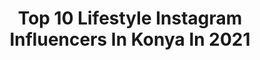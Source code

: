 ---
title: Top 10 Lifestyle Instagram Influencers In Konya In 2021
description: >-
  Find top lifestyle Instagram influencers in Konya in 2021. Most popular hashtags: #turkey #photography #photooftheday #antalya.
platform: Instagram
hits: 12
text_top: Identify the top-rated Instagram accounts on inBeat.
text_bottom: Our platform has 12 Instagram influencers like this in Konya, Turkey for you to contact.
profiles:
  - username: "pelinburcin"
    fullname: >-
      𝐏𝐞𝐥𝐢𝐧 ༗ 𝐓𝐫𝐚𝐯𝐞𝐥 ༗ 𝐋𝐢𝐟𝐞𝐬𝐭𝐲𝐥𝐞
    bio: >-
      𑁍 𝘉𝘪𝘰𝘭𝘰𝘨𝘺 𝘛𝘦𝘢𝘤𝘩𝘦𝘳 ༄ ✈ #travelblogger #travel #lifestyle ⚘ 🇹🇷 🇫🇷 🇧🇪 🇳🇱 🇩🇪 🇱🇺 🇦🇹 🇮🇹🇨🇭🇱🇮 ♛ “SİNOP” YouTube 🎥 videom 👇🏻
    location: "Turkey"
    followers: 16734
    engagement: 911
    commentsToLikes: 0.082621
    id: ck8t93qizmuvv0j78i1orvfgh
    verified: false
    hashtags: "#adventure, #gezilecekyerler, #kapadokya, #tbt"
  - username: "uygunadimdoga"
    fullname: >-
      Dilara Özkan •Travel ✧☽
    bio: >-
      ❋ |Az bilinen yerleri keşfeden sırt çantalı #backpacker ✈ |Türkiye’de 81 il ↡ Lifestyle ⏀ |Enerji, hissetmediğini hissettiremezsin”
    location: "Turkey"
    followers: 45112
    engagement: 590
    commentsToLikes: 0.022807
    id: ck6uaemel34gi0j716tbk0y1o
    verified: true
    hashtags: "#kamp, #turkey, #gezelimg, #seyahatblog"
  - username: "kubra_orer"
    fullname: >-
      ⓀÜⒷⓇⒶ ÖⓇⒺⓇ
    bio: >-
      DiY | TRAVEL | LİFESTYLE SİBERİAN WELLNES #influencer #diyproject #pr #travel @ukdesings founder Married 💍
    location: "Turkey"
    followers: 42103
    engagement: 303
    commentsToLikes: 0.211507
    id: ckf5v4wp3nax30j23yuypkzp4
    verified: false
    hashtags: "#beach, #konyaalt, #bebekodasi, #babyroom"
  - username: "butterfly.song"
    fullname: >-
      Aliye Behiye Özkan
    bio: >-
      Life is Beatiful as you Travel 🌍 Traveler & Lifestyle 📩 Reklam ve iş birliği için ➡️ DM #gezgin #traveller
    location: "Turkey"
    followers: 16086
    engagement: 381
    commentsToLikes: 0.033686
    id: ckaosf8nprd3v0i78pt7r3g0l
    verified: false
    hashtags: "#nature, #gezginkiz, #instagram, #travelblog"
  - username: "dszgn"
    fullname: >-
      Deniz SEZGİN
    bio: >-
      🏕 | Kendine has numunelik biri 🌎 |👣 🚙 🥗 |founder of @gezegendiyeti 📸 |Gezi fotoğraflarınızı etiketlemeyi unutmayın 👉🏻@dszgn 📥deniz1sezgin@gmail.com
    location: "Turkey"
    followers: 7455
    engagement: 1091
    commentsToLikes: 0.121481
    id: ck9hbt3usibwo0j78r1etvy9n
    verified: false
    hashtags: "#yalova, #izmit, #seyahat, #influencers"
  - username: "itselny"
    fullname: >-
      SELINAY
    bio: >-
      Her daim kendin ol. Sen, seni anlayana mucizesin. 🔐
    location: "Turkey"
    followers: 2904
    engagement: 4953
    commentsToLikes: 0.068365
    id: ck8tabd4jr3bh0j78cvyp7nfu
    verified: false
    hashtags: "#americanstyle, #model, #konyaalt, #somme"
  - username: "nurayguler___"
    fullname: >-
      ⚜️  Nuray Güler
    bio: >-
      Türkiye'nin en büyük dövme kanalı 🔥 📍 Antalya / İstanbul 📌 YouTube
    location: "Turkey"
    followers: 11774
    engagement: 564
    commentsToLikes: 0.018630
    id: ckaowf0ha8nca0i78hy9o5d7p
    verified: false
    hashtags: "#cihangir, #fashionstyle, #nikesportswear, #antalyaka"
  - username: "patiklerimmm60"
    fullname: >-
      tunusisi60
    bio: >-
      💮İstekler sayfaya davet amaçlıdır 💮Amigurumi ,patik , iğne oyası 💮 Her türlü sipariş alıyorum 🤗 💮Kargo alıcıya aitt📮 💮Sipariş için dm✏️
    location: "Turkey"
    followers: 7657
    engagement: 467
    commentsToLikes: 0.145160
    id: ck9wfkvssparu0j781fk4u4jq
    verified: false
    hashtags: "#amigurumi, #sipari, #etamin, #hediyelik"
  - username: "ozgeeeunal"
    fullname: >-
      Özge Ünal ♥
    bio: >-
      26🎂 ANKARA📍 Hacettepe Üniversitesi Tıp Fakültesi Hastanesi / Araştırma Görevlisi 🏨 💉 PR 📨: unalozge94@gmail.com
    location: "Turkey"
    followers: 12324
    engagement: 967
    commentsToLikes: 0.004211
    id: ck13a3ke0ogfy0i19fo5jidml
    verified: false
    hashtags: "#ankara, #instafollow, #aniyakala, #like4like"
  - username: "elisi.bohcasi"
    fullname: >-
      
    bio: >-
      👉Takip istekleri sayfaya davet amaçlı. 👉kapıda ödeme yoktur ❌ 👉Ödeme yapılmadan siparişe başlanmaz 👉kargo alıcıya aittir 👉RESIMLERIMI (Ç) ALMAYIN
    location: "Turkey"
    followers: 18005
    engagement: 194
    commentsToLikes: 0.047059
    id: ck8t55fku8u8a0j78ivw0olo2
    verified: false
    hashtags: "#dua, #handmade, #sdv, #cumam"
---